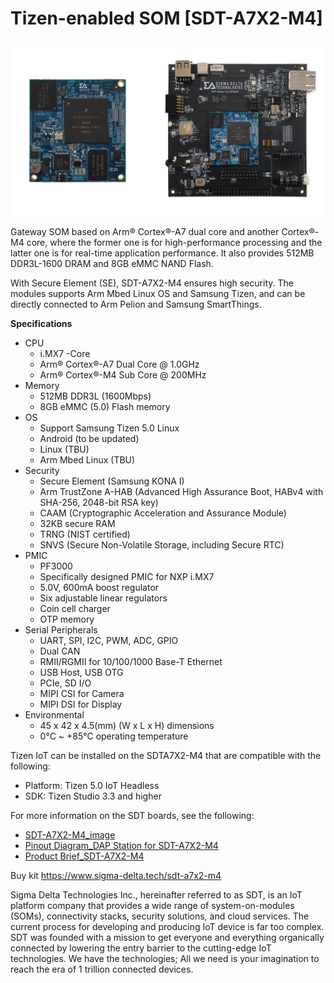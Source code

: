 # Tizen-enabled SOM [SDT-A7X2-M4]

![Architecture](media/sdt.png)

Gateway SOM based on Arm&reg; Cortex&reg;-A7 dual core and another Cortex&reg;-M4 core, where the former one is for high-performance processing and the latter one is for real-time application performance. It also provides 512MB DDR3L-1600 DRAM and 8GB eMMC NAND Flash. 

With Secure Element (SE), SDT-A7X2-M4 ensures high security. The modules supports Arm Mbed Linux OS and Samsung Tizen, and can be directly connected to Arm Pelion and Samsung SmartThings.


**Specifications**
- CPU
  - i.MX7
-Core
  - Arm&reg; Cortex&reg;-A7 Dual Core @ 1.0GHz
  - Arm&reg; Cortex&reg;-M4 Sub Core @ 200MHz
- Memory
  - 512MB DDR3L (1600Mbps)
  - 8GB eMMC (5.0) Flash memory
- OS
  - Support	Samsung Tizen 5.0 Linux
  - Android (to be updated)
  - Linux (TBU)
  - Arm Mbed Linux (TBU)
- Security
  - Secure Element (Samsung KONA I)
  - Arm TrustZone A-HAB (Advanced High Assurance Boot, HABv4 with SHA-256, 2048-bit RSA key)
  - CAAM (Cryptographic Acceleration and Assurance Module)
  - 32KB secure RAM
  - TRNG (NIST certified)
  - SNVS (Secure Non-Volatile Storage, including Secure RTC)
- PMIC
  - PF3000
  - Specifically designed PMIC for NXP i.MX7
  - 5.0V, 600mA boost regulator
  - Six adjustable linear regulators
  - Coin cell charger
  - OTP memory
- Serial Peripherals
  - UART, SPI, I2C, PWM, ADC, GPIO
  - Dual CAN
  - RMII/RGMII for 10/100/1000 Base-T Ethernet
  - USB Host, USB OTG
  - PCIe, SD I/O
  - MIPI CSI for Camera
  - MIPI DSI for Display
- Environmental
  - 45 x 42 x 4.5(mm) (W x L x H) dimensions
  - 0&deg;C ~ +85&deg;C operating temperature


Tizen IoT can be installed on the SDTA7X2-M4 that are compatible with the following:
- Platform: Tizen 5.0 IoT Headless
- SDK: Tizen Studio 3.3 and higher


For more information on the SDT boards, see the following:
- [SDT-A7X2-M4_image](https://github.com/SigmaDeltaTechnologiesInc/sdta7d-images)
- [Pinout Diagram_DAP Station for SDT-A7X2-M4](https://docs.wixstatic.com/ugd/166c05_a20ebe502e08478d85c67f8dd34beb04.pdf)
- [Product Brief_SDT-A7X2-M4](https://docs.wixstatic.com/ugd/166c05_9b9635ed83d64bfeb7731fe0671fb511.pdf)


Buy kit
https://www.sigma-delta.tech/sdt-a7x2-m4


Sigma Delta Technologies Inc., hereinafter referred to as SDT, is an IoT platform company that provides a wide range of system-on-modules (SOMs), connectivity stacks, security solutions, and cloud services.
The current process for developing and producing IoT device is far too complex. SDT was founded with a mission to get everyone and everything organically connected by lowering the entry barrier to the cutting-edge IoT technologies.
We have the technologies; All we need is your imagination to reach the era of 1 trillion connected devices. 


